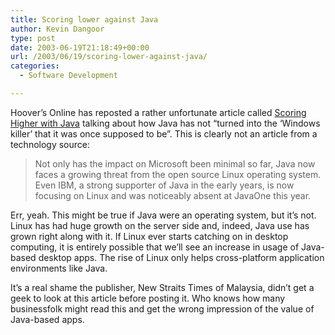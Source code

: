 ```yaml
---
title: Scoring lower against Java
author: Kevin Dangoor
type: post
date: 2003-06-19T21:18:49+00:00
url: /2003/06/19/scoring-lower-against-java/
categories:
  - Software Development

---
```

Hoover&#8217;s Online has reposted a rather unfortunate article called [Scoring Higher with Java][1] talking about how Java has not &#8220;turned into the &#8216;Windows killer&#8217; that it was once supposed to be&#8221;. This is clearly not an article from a technology source:

> Not only has the impact on Microsoft been minimal so far, Java now faces a growing threat from the open source Linux operating system. Even IBM, a strong supporter of Java in the early years, is now focusing on Linux and was noticeably absent at JavaOne this year.

Err, yeah. This might be true if Java were an operating system, but it&#8217;s not. Linux has had huge growth on the server side and, indeed, Java use has grown right along with it. If Linux ever starts catching on in desktop computing, it is entirely possible that we&#8217;ll see an increase in usage of Java-based desktop apps. The rise of Linux only helps cross-platform application environments like Java.

It&#8217;s a real shame the publisher, New Straits Times of Malaysia, didn&#8217;t get a geek to look at this article before posting it. Who knows how many businessfolk might read this and get the wrong impression of the value of Java-based apps.

 [1]: http://hoovnews.hoovers.com/fp.asp?layout=displaynews&doc_id=NR20030619670.2_d4e5000faf8e20b6 "Hoover's Online"